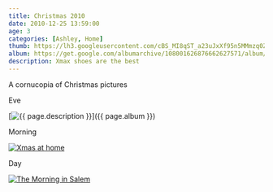 ```yaml
---
title: Christmas 2010
date: 2010-12-25 13:59:00
age: 3
categories: [Ashley, Home]
thumb: https://lh3.googleusercontent.com/cBS_MI8qST_a23uJxXf95n5MMmzq0Z6ZV83i_3_2xoUmpl5dfqTk3GDXCUNC-z9AfhoBLxrG2GFxB1LsG3w=w165-h220
album: https://get.google.com/albumarchive/108001626876662627571/album/AF1QipO40ELwIiIKOcTuT3NFiyghQKD-RganAGI-M2nc?authKey=CIiyq4jcsbLgMQ
description: Xmax shoes are the best
---
```

A cornucopia of Christmas pictures

Eve

[<img src="{{ page.thumb }}" alt="{{ page.description }}" class="wyseguys-album"/>]({{ page.album }})

Morning

[<img src="https://lh3.googleusercontent.com/R9ykpm4llDwCf_Vn5wn81VS-LeimN75w11iUvhZSr0acjuJOOLQt5LjB6Q8U7XQr5PQr0otJyA0UWFGIpJQ=w293-h220" alt="Xmas at home" class="wyseguys-album"/>](https://get.google.com/albumarchive/108001626876662627571/album/AF1QipMU4PDIFP8inF6L3cGNM69WxgQRY7mL5wPFD676?authKey=CMqEkYul-IyGNQ)

Day

[<img src="https://lh3.googleusercontent.com/qCCRhBDRmn__FTzY_WW3IEBnsR0jpJd_T3WnALZchiRqyIrVU27-SoXezlubjRojPmMoGMIG16ReGjt_US0=w293-h220" alt="The Morning in Salem" class="wyseguys-album"/>](https://get.google.com/albumarchive/108001626876662627571/album/AF1QipMwOz62Uijl5rtDbVs5Ru2uUtY13M7YHmkjnWAX?authKey=CIvF2u-A3P31NA)